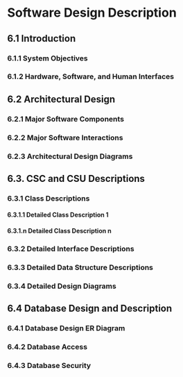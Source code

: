# Software Design Description

## 6.1 Introduction

### 6.1.1     System Objectives

### 6.1.2     Hardware, Software, and Human Interfaces


## 6.2       Architectural Design

### 6.2.1     Major Software Components

### 6.2.2     Major Software Interactions

### 6.2.3     Architectural Design Diagrams


## 6.3.      CSC and CSU Descriptions

### 6.3.1     Class Descriptions

#### 6.3.1.1   Detailed Class Description 1

#### 6.3.1.n   Detailed Class Description n

### 6.3.2     Detailed Interface Descriptions

### 6.3.3     Detailed Data Structure Descriptions

### 6.3.4     Detailed Design Diagrams


## 6.4       Database Design and Description

### 6.4.1     Database Design ER Diagram

### 6.4.2     Database Access

### 6.4.3     Database Security
